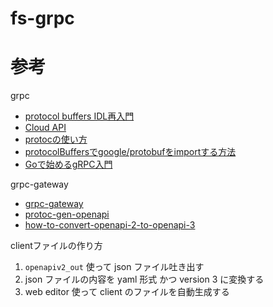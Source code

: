# fs-grpc

# 参考
grpc
- [protocol buffers IDL再入門](https://qiita.com/Hiraku/items/7c8f56e8564158c895f9)
- [Cloud API](https://cloud.google.com/apis/design/naming_convention?hl=ja)
- [protocの使い方](https://christina04.hatenablog.com/entry/protoc-usage)
- [protocolBuffersでgoogle/protobufをimportする方法](https://qiita.com/revenue-hack/items/7221f8e015d47d894854)
- [Goで始めるgRPC入門](https://qiita.com/marnie_ms4/items/4582a1a0db363fe246f3)

grpc-gateway
- [grpc-gateway](https://github.com/grpc-ecosystem/grpc-gateway)
- [protoc-gen-openapi](https://github.com/zchee/protoc-gen-openapi)
- [how-to-convert-openapi-2-to-openapi-3](https://stackoverflow.com/questions/59749513/how-to-convert-openapi-2-0-to-openapi-3-0)

clientファイルの作り方
1. `openapiv2_out` 使って json ファイル吐き出す
2. json ファイルの内容を yaml 形式 かつ version 3 に変換する
3. web editor 使って client のファイルを自動生成する